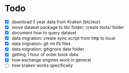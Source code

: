 # Todo

-   [x] download 5 year data from Kraken (btc/eur)
-   [x] move dataset package to lib/ folder; create tools/ folder
-   [x] document how to query dataset
-   [x] data migration: create sync script from http to local
-   [x] data migration: git rm lfs files
-   [x] data migration: gitignore data folder
-   [x] getting 1 hour of order book data
-   [x] how exchange engines work in general
-   [ ] how kraken works specifically
